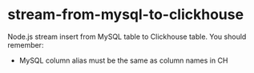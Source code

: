# stream-from-mysql-to-clickhouse
Node.js stream insert from MySQL table to Clickhouse table.
You should remember:
- MySQL column alias must be the same as column names in CH 
